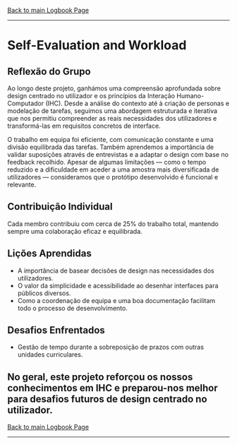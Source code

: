 [Back to main Logbook Page](../hci_logbook.md)

---

# Self-Evaluation and Workload

## Reflexão do Grupo

Ao longo deste projeto, ganhámos uma compreensão aprofundada sobre design centrado no utilizador e os princípios da Interação Humano-Computador (IHC). Desde a análise do contexto até à criação de personas e modelação de tarefas, seguimos uma abordagem estruturada e iterativa que nos permitiu compreender as reais necessidades dos utilizadores e transformá-las em requisitos concretos de interface.

O trabalho em equipa foi eficiente, com comunicação constante e uma divisão equilibrada das tarefas. Também aprendemos a importância de validar suposições através de entrevistas e a adaptar o design com base no feedback recolhido. Apesar de algumas limitações — como o tempo reduzido e a dificuldade em aceder a uma amostra mais diversificada de utilizadores — consideramos que o protótipo desenvolvido é funcional e relevante.

## Contribuição Individual

Cada membro contribuiu com cerca de 25% do trabalho total, mantendo sempre uma colaboração eficaz e equilibrada.

## Lições Aprendidas

- A importância de basear decisões de design nas necessidades dos utilizadores.
- O valor da simplicidade e acessibilidade ao desenhar interfaces para públicos diversos.
- Como a coordenação de equipa e uma boa documentação facilitam todo o processo de desenvolvimento.

## Desafios Enfrentados

- Gestão de tempo durante a sobreposição de prazos com outras unidades curriculares.

No geral, este projeto reforçou os nossos conhecimentos em IHC e preparou-nos melhor para desafios futuros de design centrado no utilizador.
---
[Back to main Logbook Page](../hci_logbook.md)

---